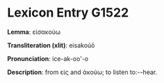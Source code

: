 # Lexicon Entry G1522

**Lemma**: εἰσακούω

**Transliteration (xlit)**: eisakoúō

**Pronunciation**: ice-ak-oo'-o

**Description**:
from εἰς and ἀκούω; to listen to:--hear.
